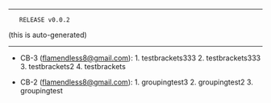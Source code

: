 --------------------------------

       RELEASE v0.0.2

   (this is auto-generated)

--------------------------------

* CB-3 (flamendless8@gmail.com):
      1. testbrackets333
      2. testbrackets333
      3. testbrackets2
      4. testbrackets

* CB-2 (flamendless8@gmail.com):
      1. groupingtest3
      2. groupingtest2
      3. groupingtest

